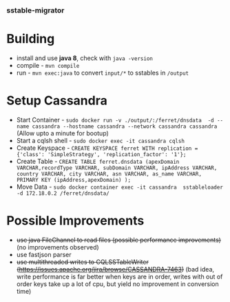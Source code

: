 ### sstable-migrator

# Building
 -  install and use **java 8**, check with `java -version`
 -  compile - `mvn compile`
 -  run - `mvn exec:java` to convert `input/*` to sstables in `/output`

# Setup Cassandra
 - Start Container - `sudo docker run -v ./output/:/ferret/dnsdata  -d --name cassandra --hostname cassandra --network cassandra cassandra` (Allow upto a minute for bootup)
 - Start a cqlsh shell - `sudo docker exec -it cassandra cqlsh`
 - Create Keyspace - `CREATE KEYSPACE ferret WITH replication = {'class': 'SimpleStrategy', 'replication_factor': '1'};`
 - Create Table - `CREATE TABLE ferret.dnsdata (apexDomain VARCHAR,recordType VARCHAR, subDomain VARCHAR, ipAddress VARCHAR, country VARCHAR, city VARCHAR, asn VARCHAR, as_name VARCHAR, PRIMARY KEY (ipAddress,apexDomain) );`
 - Move Data - `sudo docker container exec -it cassandra  sstableloader -d 172.18.0.2 /ferret/dnsdata/`

# Possible Improvements
 -  <strike>use java FileChannel to read files (possible performance improvements)</strike> (no improvements observed)
 -  use fastjson parser
 -  <strike>use multithreaded writes to CQLSSTableWriter (https://issues.apache.org/jira/browse/CASSANDRA-7463)</strike> (bad idea, write performance is far better when keys are in order, writes with out of order keys take up a lot of cpu, but yield no improvement in conversion time)
